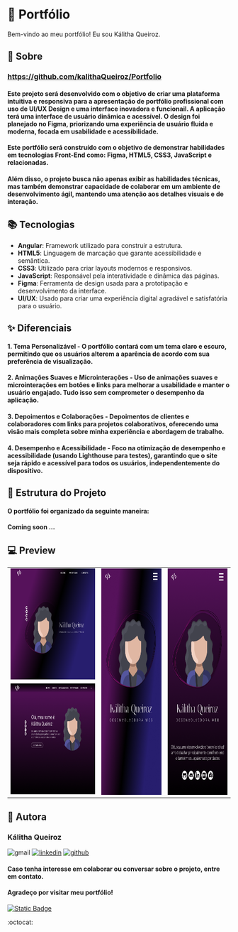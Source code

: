 # 🎯 Portfólio

Bem-vindo ao meu portfólio! Eu sou Kálitha Queiroz.

## 📌 Sobre
### **https://github.com/kalithaQueiroz/Portfolio**
#### Este projeto será desenvolvido com o objetivo de criar uma plataforma intuitiva e responsiva para a apresentação de portfólio profissional com uso de **UI/UX Design** e uma interface inovadora e funcionail. A aplicação terá uma interface de usuário dinâmica e acessível. O design foi planejado no Figma, priorizando uma experiência de usuário fluida e moderna, focada em usabilidade e acessibilidade.
#### Este portfólio será construído com o objetivo de demonstrar habilidades em tecnologias Front-End como: **Figma**, **HTML5**, **CSS3**, **JavaScript** e  relacionadas.
#### Além disso, o projeto busca não apenas exibir as habilidades técnicas, mas também demonstrar capacidade de colaborar em um ambiente de desenvolvimento ágil, mantendo uma atenção aos detalhes visuais e de interação.

## 📚 Tecnologias

- **Angular**: Framework utilizado para construir a estrutura.
- **HTML5**: Linguagem de marcação que garante acessibilidade e semântica.
- **CSS3**: Utilizado para criar layouts modernos e responsivos.
- **JavaScript**: Responsável pela interatividade e dinâmica das páginas.
- **Figma**: Ferramenta de design usada para a prototipação e desenvolvimento da interface. 
- **UI/UX**: Usado para criar uma experiência digital agradável e satisfatória para o usuário.

## ✨ Diferenciais

#### 1. **Tema Personalizável** - O portfólio contará com um tema claro e escuro, permitindo que os usuários alterem a aparência de acordo com sua preferência de visualização.
#### 2. **Animações Suaves e Microinterações** - Uso de animações suaves e microinterações em botões e links para melhorar a usabilidade e manter o usuário engajado. Tudo isso sem comprometer o desempenho da aplicação.
#### 3. **Depoimentos e Colaborações** - Depoimentos de clientes e colaboradores com links para projetos colaborativos, oferecendo uma visão mais completa sobre minha experiência e abordagem de trabalho.
#### 4. **Desempenho e Acessibilidade** - Foco na otimização de desempenho e acessibilidade (usando Lighthouse para testes), garantindo que o site seja rápido e acessível para todos os usuários, independentemente do dispositivo.

## 🚧 Estrutura do Projeto

#### O portfólio foi organizado da seguinte maneira:
#### Coming soon ...

## 	💻 Preview
<table>
  <tr>
    <td><img src="src/assets/preview/desktop_home.png" alt="" height="250px"></td>
    <td rowspan="2"><img src="src/assets/preview/mobile_home.png" alt="" height="510px"></td>
    <td rowspan="2"><img src="src/assets/preview/mobile_content_header.png" alt="" height="510px"></td>
  </tr>
  <tr>
    <td><img src="src/assets/preview/desktop_content_header.png" alt="" height="250px"></td>
  </tr>
</table>

## 🤖 Autora
### Kálitha Queiroz

![gmail](https://github.com/user-attachments/assets/dc0d9553-464a-483f-86c4-1065bb911704)
[![linkedin](https://github.com/user-attachments/assets/922f432c-ea53-4810-a870-eeb5c291e1f9)](https://www.linkedin.com/in/kalitha-queiroz/)
[![github](https://github.com/user-attachments/assets/f8d2cba0-4b4d-4703-bca1-f8f2ba5450c9)](https://github.com/kalithaQueiroz)

#### Caso tenha interesse em colaborar ou conversar sobre o projeto, entre em contato.
#### Agradeço por visitar meu portfólio!
[![Static Badge](https://img.shields.io/badge/license-MIT-black)](https://github.com/kalithaQueiroz/Portfolio/blob/main/LICENSE)

:octocat:
